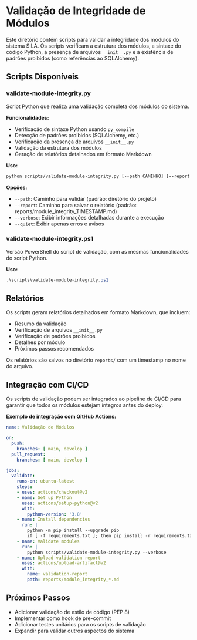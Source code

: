 # Validação de Integridade de Módulos

Este diretório contém scripts para validar a integridade dos módulos do sistema SILA. Os scripts verificam a estrutura dos módulos, a sintaxe do código Python, a presença de arquivos `__init__.py` e a existência de padrões proibidos (como referências ao SQLAlchemy).

## Scripts Disponíveis

### validate-module-integrity.py

Script Python que realiza uma validação completa dos módulos do sistema.

**Funcionalidades:**
- Verificação de sintaxe Python usando `py_compile`
- Detecção de padrões proibidos (SQLAlchemy, etc.)
- Verificação da presença de arquivos `__init__.py`
- Validação da estrutura dos módulos
- Geração de relatórios detalhados em formato Markdown

**Uso:**
```bash
python scripts/validate-module-integrity.py [--path CAMINHO] [--report CAMINHO_RELATORIO] [--verbose] [--quiet]
```

**Opções:**
- `--path`: Caminho para validar (padrão: diretório do projeto)
- `--report`: Caminho para salvar o relatório (padrão: reports/module_integrity_TIMESTAMP.md)
- `--verbose`: Exibir informações detalhadas durante a execução
- `--quiet`: Exibir apenas erros e avisos

### validate-module-integrity.ps1

Versão PowerShell do script de validação, com as mesmas funcionalidades do script Python.

**Uso:**
```powershell
.\scripts\validate-module-integrity.ps1
```

## Relatórios

Os scripts geram relatórios detalhados em formato Markdown, que incluem:

- Resumo da validação
- Verificação de arquivos `__init__.py`
- Verificação de padrões proibidos
- Detalhes por módulo
- Próximos passos recomendados

Os relatórios são salvos no diretório `reports/` com um timestamp no nome do arquivo.

## Integração com CI/CD

Os scripts de validação podem ser integrados ao pipeline de CI/CD para garantir que todos os módulos estejam íntegros antes do deploy.

**Exemplo de integração com GitHub Actions:**

```yaml
name: Validação de Módulos

on:
  push:
    branches: [ main, develop ]
  pull_request:
    branches: [ main, develop ]

jobs:
  validate:
    runs-on: ubuntu-latest
    steps:
    - uses: actions/checkout@v2
    - name: Set up Python
      uses: actions/setup-python@v2
      with:
        python-version: '3.8'
    - name: Install dependencies
      run: |
        python -m pip install --upgrade pip
        if [ -f requirements.txt ]; then pip install -r requirements.txt; fi
    - name: Validate modules
      run: |
        python scripts/validate-module-integrity.py --verbose
    - name: Upload validation report
      uses: actions/upload-artifact@v2
      with:
        name: validation-report
        path: reports/module_integrity_*.md
```

## Próximos Passos

- Adicionar validação de estilo de código (PEP 8)
- Implementar como hook de pre-commit
- Adicionar testes unitários para os scripts de validação
- Expandir para validar outros aspectos do sistema
